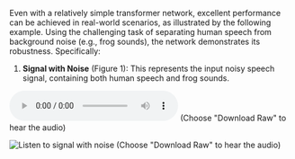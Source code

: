 Even with a relatively simple transformer network, excellent performance can be achieved in real-world scenarios, as illustrated by the following example. Using the challenging task of separating human speech from background noise (e.g., frog sounds), the network demonstrates its robustness. Specifically:

1. **Signal with Noise** (Figure 1): This represents the input noisy speech signal, containing both human speech and frog sounds.

![DL to signal with noise](https://github.com/anbjos/spectral-transformer/blob/main/figures/with_noise.wav) (Choose "Download Raw" to hear the audio)

![Listen to signal with noise](https://jumpshare.com/s/D6ncFIUiWnNYAJv4Kwnh) (Choose "Download Raw" to hear the audio)

